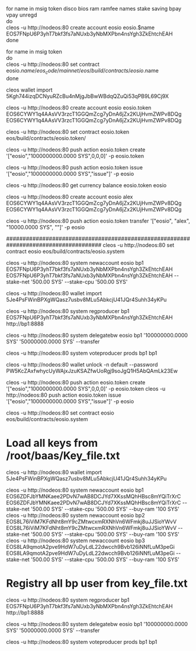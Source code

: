 for name in msig token disco bios ram ramfee names stake saving bpay vpay unregd  
do  
  cleos -u http://nodeos:80 create account eosio eosio.$name EOS7FNpU6P3yhT7bkf3fs7aNUxb3yNbMXPbn4nsYgh3ZkEhtchEAH  
done  

for name in msig token  
do  
  cleos -u http://nodeos:80 set contract eosio.$name /eos_code/mainnet/eos/build/contracts/eosio.$name  
done  


cleos wallet import 5Kgh744izqDCNyuRZcBu4nMjgJbBwWBdqQZuQi53qPB9L69Cj9X

cleos -u http://nodeos:80 create account eosio eosio.token EOS6CYWY1q4AAsVV3rzcT1GGQmZcg7yDnA6jZx2KUjHvmZWPv8DQg EOS6CYWY1q4AAsVV3rzcT1GGQmZcg7yDnA6jZx2KUjHvmZWPv8DQg

cleos -u http://nodeos:80  set contract eosio.token  eos/build/contracts/eosio.token/

cleos -u http://nodeos:80  push action eosio.token create '["eosio","1000000000.0000 SYS",0,0,0]' -p eosio.token

cleos -u http://nodeos:80 push action eosio.token issue '["eosio","1000000000.0000 SYS","issue"]' -p eosio

cleos -u http://nodeos:80 get currency balance eosio.token eosio

cleos -u http://nodeos:80  create account eosio alex EOS6CYWY1q4AAsVV3rzcT1GGQmZcg7yDnA6jZx2KUjHvmZWPv8DQg EOS6CYWY1q4AAsVV3rzcT1GGQmZcg7yDnA6jZx2KUjHvmZWPv8DQg

cleos -u http://nodeos:80  push action eosio.token transfer '["eosio", "alex", "10000.0000 SYS", ""]' -p eosio

#####################################################################################
cleos -u http://nodeos:80 set contract eosio eos/build/contracts/eosio.system

cleos -u http://nodeos:80 system newaccount eosio bp1 EOS7FNpU6P3yhT7bkf3fs7aNUxb3yNbMXPbn4nsYgh3ZkEhtchEAH EOS7FNpU6P3yhT7bkf3fs7aNUxb3yNbMXPbn4nsYgh3ZkEhtchEAH --stake-net '500.00 SYS' --stake-cpu '500.00 SYS'

cleos -u http://nodeos:80 wallet import 5Je4PsFWinBPXgWQasz7usbv8MLu5AbkcjU41JQr4Suhh34yKPu

cleos -u http://nodeos:80 system regproducer bp1 EOS7FNpU6P3yhT7bkf3fs7aNUxb3yNbMXPbn4nsYgh3ZkEhtchEAH http://bp1:8888


cleos -u http://nodeos:80 system delegatebw eosio bp1 '100000000.0000 SYS' '50000000.0000 SYS' --transfer

cleos -u http://nodeos:80 system voteproducer prods bp1 bp1

cleos -u http://nodeos:80 wallet unlock -n default --password PW5KcZAxfwhycUyWAjxJzuKSAZfwUoRgj9soJgQ1H5AbQAmLk23Ew

cleos -u http://nodeos:80 push action eosio.token create '["eosio","1000000000.0000 SYS",0,0,0]' -p eosio.token
cleos -u http://nodeos:80 push action eosio.token issue '["eosio","1000000000.0000 SYS","issue"]' -p eosio

cleos -u http://nodeos:80 set contract eosio eos/build/contracts/eosio.system


# Load all keys from /root/baas/Key_file.txt
cleos -u http://nodeos:80 wallet import 5Je4PsFWinBPXgWQasz7usbv8MLu5AbkcjU41JQr4Suhh34yKPu

cleos -u http://nodeos:80 system newaccount eosio bp1 EOS6ZDFJbYMNKaee2PDvN7wAB8DCJYd7XKssMQhHBsc8mYQiTrXrC EOS6ZDFJbYMNKaee2PDvN7wAB8DCJYd7XKssMQhHBsc8mYQiTrXrC --stake-net '500.00 SYS' --stake-cpu '500.00 SYS' --buy-ram '100 SYS'
cleos -u http://nodeos:80 system newaccount eosio bp2 EOS8L76iViM7KFdNht8mY9cZMtwcxmRXNhVn6WFmkj8uJJSioYWvV EOS8L76iViM7KFdNht8mY9cZMtwcxmRXNhVn6WFmkj8uJJSioYWvV --stake-net '500.00 SYS' --stake-cpu '500.00 SYS' --buy-ram '100 SYS'
cleos -u http://nodeos:80 system newaccount eosio bp3 EOS8LA9qmotA2pve9HdW7uDyLdL22dwcch9Bvb126iNNfLuM3peGi EOS8LA9qmotA2pve9HdW7uDyLdL22dwcch9Bvb126iNNfLuM3peGi --stake-net '500.00 SYS' --stake-cpu '500.00 SYS' --buy-ram '100 SYS'
# Registry all bp user from key_file.txt
cleos -u http://nodeos:80 system regproducer bp1 EOS7FNpU6P3yhT7bkf3fs7aNUxb3yNbMXPbn4nsYgh3ZkEhtchEAH http://bp1:8888

cleos -u http://nodeos:80 system delegatebw eosio bp1 '100000000.0000 SYS' '50000000.0000 SYS' --transfer

cleos -u http://nodeos:80 system voteproducer prods bp1 bp1
